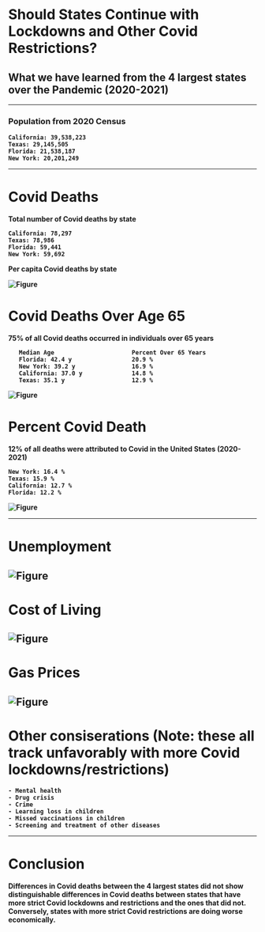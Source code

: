 
# <b>Should States Continue with Lockdowns and Other Covid Restrictions?
## <b>What we have learned from the 4 largest states over the Pandemic (2020-2021)

-------------------------------------------------------------------------------------------------------------------------------------    
    
### <b>Population from 2020 Census
    California: 39,538,223
    Texas: 29,145,505
    Florida: 21,538,187
    New York: 20,201,249

-------------------------------------------------------------------------------------------------------------------------------------

# Covid Deaths

Total number of Covid deaths by state
    
    California: 78,297
    Texas: 78,986
    Florida: 59,441
    New York: 59,692

Per capita Covid deaths by state
    
![Figure](https://github.com/mjlambiase/Fall21Python2_Maya/blob/main/Final_project/images/Per_capita_covid_deaths_total.png)
    
# Covid Deaths Over Age 65
75% of all Covid deaths occurred in individuals over 65 years
    
       Median Age                      Percent Over 65 Years   
       Florida: 42.4 y                 20.9 %
       New York: 39.2 y                16.9 %
       California: 37.0 y              14.8 %
       Texas: 35.1 y                   12.9 %
    
![Figure](https://github.com/mjlambiase/Fall21Python2_Maya/blob/main/Final_project/images/Per_capita_covid_deaths_over65.png)
 
    
# Percent Covid Death
12% of all deaths were attributed to Covid in the United States (2020-2021)

    New York: 16.4 %
    Texas: 15.9 %
    California: 12.7 %
    Florida: 12.2 %
    
    
![Figure](https://github.com/mjlambiase/Fall21Python2_Maya/blob/main/Final_project/images/Percent_covid_death_month.png)

-------------------------------------------------------------------------------------------------------------------------------------
    
# Unemployment
![Figure](https://github.com/mjlambiase/Fall21Python2_Maya/blob/main/Final_project/images/Unemployment_by_month.png)    
-------------------------------------------------------------------------------------------------------------------------------------
# Cost of Living
![Figure](https://github.com/mjlambiase/Fall21Python2_Maya/blob/main/Final_project/images/Cost_of_Living.png) 
-------------------------------------------------------------------------------------------------------------------------------------  
# Gas Prices  
![Figure](https://github.com/mjlambiase/Fall21Python2_Maya/blob/main/Final_project/images/Gas_prices.png)     
-------------------------------------------------------------------------------------------------------------------------------------     
# Other consiserations (Note: these all track unfavorably with more Covid lockdowns/restrictions) 
    - Mental health
    - Drug crisis
    - Crime
    - Learning loss in children
    - Missed vaccinations in children
    - Screening and treatment of other diseases
-------------------------------------------------------------------------------------------------------------------------------------       
# Conclusion

Differences in Covid deaths between the 4 largest states did not show distinguishable differences in Covid deaths between states that have more strict Covid lockdowns and restrictions and the ones that did not. Conversely, states with more strict Covid restrictions are doing worse economically. 
